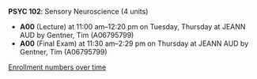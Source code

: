 **PSYC 102**: Sensory Neuroscience (4 units)

- **A00** (Lecture) at 11:00 am–12:20 pm on Tuesday, Thursday at JEANN AUD by Gentner, Tim (A06795799)
- **A00** (Final Exam) at 11:30 am–2:29 pm on Thursday at JEANN AUD by Gentner, Tim (A06795799)

[Enrollment numbers over time](./PSYC102.tsv)
